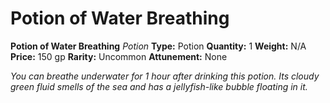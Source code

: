 # Potion of Water Breathing

**Potion of Water Breathing**
_Potion_
**Type:** Potion
**Quantity:** 1
**Weight:** N/A
**Price:** 150 gp
**Rarity:** Uncommon
**Attunement:** None

*You can breathe underwater for 1 hour after drinking this potion. Its cloudy green fluid smells of the sea and has a jellyfish-like bubble floating in it.*